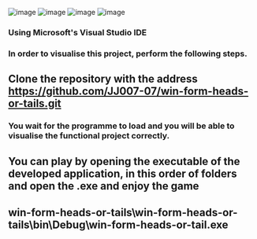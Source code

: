 ![image](https://user-images.githubusercontent.com/74888621/197673980-ec0675f5-26ec-4caa-87ad-bdb2cf6c27ee.png)
![image](https://user-images.githubusercontent.com/74888621/197673999-3edecbc3-a97c-459e-b5e4-6afdf22a4753.png)
![image](https://user-images.githubusercontent.com/74888621/197674010-ce70b6e5-fa75-4cb8-bf58-f8276dfb3a55.png)
![image](https://user-images.githubusercontent.com/74888621/197674029-3c6631cf-e66b-4013-8317-70cdc9074657.png)
### Using Microsoft's Visual Studio IDE
### In order to visualise this project, perform the following steps.
## Clone the repository with the address https://github.com/JJ007-07/win-form-heads-or-tails.git
### You wait for the programme to load and you will be able to visualise the functional project correctly.
## You can play by opening the executable of the developed application, in this order of folders and open the .exe and enjoy the game
## win-form-heads-or-tails\win-form-heads-or-tails\bin\Debug\win-form-heads-or-tail.exe
